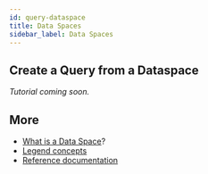 ```yaml
---
id: query-dataspace
title: Data Spaces
sidebar_label: Data Spaces
---
```


## Create a Query from a Dataspace
_Tutorial coming soon._

## More
- [What is a Data Space](../overview/legend-glossary.md/#dataspace)?
- [Legend concepts](../overview/legend-glossary.md)
- [Reference documentation](../reference/legend-language)